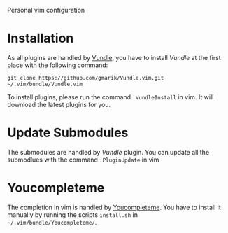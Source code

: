 Personal vim configuration 

Installation
============
As all plugins are handled by 
[Vundle](https://github.com/gmarik/Vundle.vim), you have to install 
*Vundle* at the first place with the following command:

    git clone https://github.com/gmarik/Vundle.vim.git ~/.vim/bundle/Vundle.vim

To install plugins, please run the command `:VundleInstall` in vim. It will 
download the latest plugins for you.

Update Submodules
=============
The submodules are handled by *Vundle* plugin. You can update all the 
submodlues with the command `:PluginUpdate` in vim


Youcompleteme
===
The completion in vim is handled by 
[Youcompleteme](https://github.com/Valloric/YouCompleteMe). You have to 
install it manually by running the scripts `install.sh` in 
`~/.vim/bundle/Youcompleteme/`.

